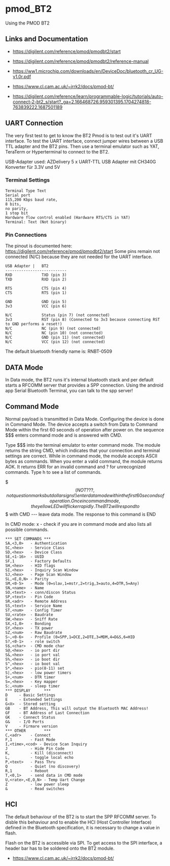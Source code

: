 # pmod_BT2
Using the PMOD BT2

## Links and Documentation

* https://digilent.com/reference/pmod/pmodbt2/start
* https://digilent.com/reference/pmod/pmodbt2/reference-manual
* https://ww1.microchip.com/downloads/en/DeviceDoc/bluetooth_cr_UG-v1.0r.pdf

* https://www.cl.cam.ac.uk/~jrrk2/docs/pmod-bt/

* https://digilent.com/reference/learn/programmable-logic/tutorials/auto-connect-2-bt2_s/start?_ga=2.166468726.959301395.1704274818-763839222.1687501189



## UART Connection

The very first test to get to know the BT2 Pmod is to test out it's UART interface.
To test the UART interface, connect jumper wires between a USB TTL adapter and the BT2 pins.
Then use a terminal emulator such as YAT, TeraTerm or Hyperterminal to connect to the BT2.

USB-Adapter used: AZDelivery 5 x UART-TTL USB Adapter mit CH340G Konverter für 3.3V und 5V


### Terminal Settings
```
Terminal Type Text
Serial port 
115,200 Kbps baud rate, 
8 bits, 
no parity, 
1 stop bit
Hardware flow control enabled (Hardware RTS/CTS in YAT)
Terminal: Text (Not binary)
```


### Pin Connections
The pinout is documented here: https://digilent.com/reference/pmod/pmodbt2/start
Some pins remain not connected (N/C) because they are not needed for the UART interface.

```
USB Adapter	|	BT2
---------------------------
RXD 			TXD (pin 3)
TXD 			RXD (pin 2)

RTS				CTS (pin 4)
CTS				RTS (pin 1)

GND         	GND (pin 5)
3v3         	VCC (pin 6)

N/C         	Status (pin 7) (not connected)
3v3         	RST (pin 8) (Connected to 3v3 because connecting RST to GND performs a reset!)
N/C         	NC (pin 9) (not connected)
N/C         	NC (pin 10) (not connected)
N/C         	GND (pin 11) (not connected)
N/C         	VCC (pin 12) (not connected)
```

The default bluetooth friendly name is: RNBT-0509


## DATA Mode
In Data mode, the BT2 runs it's internal bluetooth stack and per default starts a RFCOMM server
that provides a SPP connection. Using the android app Serial Bluetooth Terminal, you can talk
to the spp server!


## Command Mode
Normal payload is transmitted in Data Mode. 
Configuring the device is done in Command Mode.
The device accepts a switch from Data to Command Mode within the first 60 seconds of operation after power on.
the sequence $$$ enters command mode and is answered with CMD.

Type $$$ into the terminal emulator to enter command mode.
The module returns the string CMD, which indicates that your connection and terminal
settings are correct. While in command mode, the module accepts ASCII bytes as commands. When you enter a valid command, the module returns AOK. It returns ERR for an
invalid command and ? for unrecognized commands. Type h <cr> to see a list of commands.


$$$ (NOT ???, not questionmarks but dollar signs!) enter data mode within the first 60 seconds of operation. Once in command mode, the yellow LED will flicker rapidly. The BT2 will respond to $$$ with CMD
--- leave data mode. The response to this command is END

In CMD mode:
x - check if you are in command mode and also lists all possible commands.

```
*** SET COMMANDS ***
SA,<3,0>   - Authentication
SC,<hex>   - Service Class
SD,<hex>   - Device Class
SE,<1-16>  - UUID
SF,1       - Factory Defaults
SH,<hex>   - HID flags
SI,<hex>   - Inquiry Scan Window
SJ,<hex>   - Page Scan Window
SL,<E,O,N> - Parity
SM,<0-5>   - Mode (0=slav,1=mstr,2=trig,3=auto,4=DTR,5=Any)
SN,<name>  - Name
SO,<text>  - conn/discon Status
SP,<text>  - Pin Code
SR,<adr>   - Remote Address
SS,<text>  - Service Name
ST,<num>   - Config Timer
SU,<rate>  - Baudrate
SW,<hex>   - Sniff Rate
SX,<1,0>   - Bonding
SY,<hex>   - TX power
SZ,<num>   - Raw Baudrate
S~,<0-6>   - Profile (0=SPP,1=DCE,2=DTE,3=MDM,4=D&S,6=HID
S?,<0-1>   - role switch
S$,<char>  - CMD mode char
S@,<hex>   - io port dir
S&,<hex>   - io port val
S%,<hex>   - io boot dir
S^,<hex>   - io boot val
S*,<hex>   - pio(8-11) set
S|,<hex>   - low power timers
S+,<num>   - DTR timer
S=,<hex>   - Key mapper
S:,<num>   - sleep timer
*** DISPLAY      ***
D     - Basic Settings
E     - Extended Settings
G<X>  - Stored setting
GB    - BT Address, This will output the Bluetooth MAC Address!
GF    - BT Address of Last Connection
GK    - Connect Status
G&    - I/O Ports
V     - Firmare version
*** OTHER        ***
C,<adr>    - Connect
F,1        - Fast Mode
I,<time>,<cod> - Device Scan Inquiry
J          - Hide Pin Code
K,         - Kill (disconnect)
L,         - toggle local echo
P,<text>   - Pass Thru
Q          - Quiet (no discovery)
R,1        - Reboot
T,<0,1>    - send data in CMD mode
U,<rate>,<E,O,N> - Temp Uart Change
Z          - low power sleep
&          - Read switches
```



## HCI

The default behaviour of the BT2 is to start the SPP RFCOMM server.
To disble this behaviour and to enable the HCI (Host Controller Interface) defined
in the Bluetooth specification, it is necessary to change a value in flash. 

Flash on the BT2 is accessible via SPI. To get access to the SPI interface, 
a header bar has to be soldered onto the BT2 module.

* https://www.cl.cam.ac.uk/~jrrk2/docs/pmod-bt/
